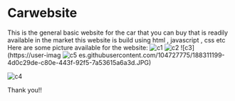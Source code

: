# Carwebsite
This is the general basic website for the car that you can buy that is readily available in the market
this website is build using html , javascript , css etc
Here are some picture available for the website: 
![c1](https://user-images.githubusercontent.com/104727775/188311188-d0fe5f19-82ee-4562-b492-b730617ab674.JPG)
![c2](https://user-images.githubusercontent.com/104727775/188311192-1c9acebe-e85b-467c-8dbb-87db4674ba54.JPG)
![c3](https://user-imag
![c5](https://user-images.githubusercontent.com/104727775/188311209-d8426b41-479a-458e-868e-e9e9b2f22b7b.JPG)
es.githubusercontent.com/104727775/188311199-4d0c29de-c80e-443f-92f5-7a53615a6a3d.JPG)

![c4](https://user-images.githubusercontent.com/104727775/188311204-d0e382aa-1292-434b-ae17-d73dbdc16492.JPG)

Thank you!!
